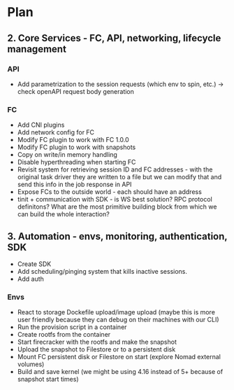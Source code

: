 # Plan

## 2. Core Services - FC, API, networking, lifecycle management
### API
- Add parametrization to the session requests (which env to spin, etc.) -> check openAPI request body generation

### FC
- Add CNI plugins
- Add network config for FC
- Modify FC plugin to work with FC 1.0.0
- Modify FC plugin to work with snapshots
- Copy on write/in memory handling
- Disable hyperthreading when starting FC
- Revisit system for retrieving session ID and FC addresses - with the original task driver they are written to a file but we can modify that and send this info in the job response in API
- Expose FCs to the outside world - each should have an address
- tinit + communication with SDK - is WS best solution? RPC protocol definitons? What are the most primitive building block from which we can build the whole interaction?

## 3. Automation - envs, monitoring, authentication, SDK
- Create SDK
- Add scheduling/pinging system that kills inactive sessions.
- Add auth

### Envs
- React to storage Dockefile upload/image upload (maybe this is more user friendly because they can debug on their machines with our CLI)
- Run the provision script in a container
- Create rootfs from the container
- Start firecracker with the rootfs and make the snapshot
- Upload the snapshot to Filestore or to a persistent disk
- Mount FC persistent disk or Filestore on start (explore Nomad external volumes)
- Build and save kernel (we might be using 4.16 instead of 5+ because of snapshot start times)
